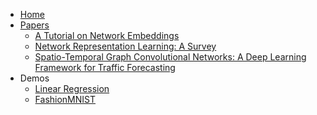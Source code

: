<!-- docs/_sidebar.md -->

* [Home](README.md)
* [Papers](papers/README.md)
  * [A Tutorial on Network Embeddings](papers/1808.02590.md)
  * [Network Representation Learning: A Survey](papers/2020.06.01.md)
  * [Spatio-Temporal Graph Convolutional Networks: A Deep Learning Framework for Traffic Forecasting](papers/stgcn.md)
* Demos
  * [Linear Regression](demos/linear.md)
  * [FashionMNIST](demos/mnist.md)
